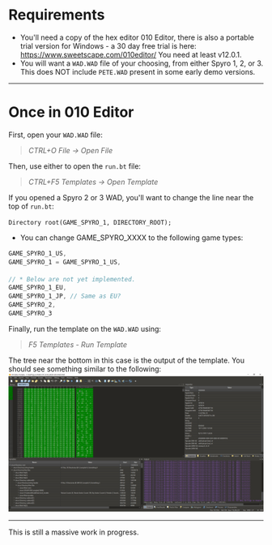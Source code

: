# Requirements 
- You'll need a copy of the hex editor 010 Editor, there is also a portable trial version for Windows - a 30 day free trial is here: https://www.sweetscape.com/010editor/
You need at least v12.0.1.
- You will want a `WAD.WAD` file of your choosing, from either Spyro 1, 2, or 3. This does NOT include `PETE.WAD` present in some early demo versions.
------
# Once in 010 Editor
First, open your `WAD.WAD` file:
>*CTRL+O*
*File -> Open File*

Then, use either to open the `run.bt` file:
>*CTRL+F5*
*Templates -> Open Template*

If you opened a Spyro 2 or 3 WAD, you'll want to change the line near the top of `run.bt`:

`Directory root(GAME_SPYRO_1, DIRECTORY_ROOT);`

* You can change GAME_SPYRO_XXXX to the following game types:
```C
GAME_SPYRO_1_US,
GAME_SPYRO_1 = GAME_SPYRO_1_US,

// * Below are not yet implemented.
GAME_SPYRO_1_EU,
GAME_SPYRO_1_JP, // Same as EU?
GAME_SPYRO_2,
GAME_SPYRO_3
```

Finally, run the template on the `WAD.WAD` using:
>*F5*
>*Templates - Run Template*

The tree near the bottom in this case is the output of the template. You should see something similar to the following:
![A view of the template's tree output, with a sublevel binary blob file selected](ref/0.png)

-------
This is still a massive work in progress.